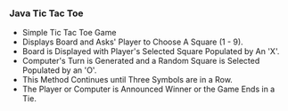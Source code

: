 ### Java Tic Tac Toe
- Simple Tic Tac Toe Game
- Displays Board and Asks' Player to Choose A Square (1 - 9).
- Board is Displayed with Player's Selected Square Populated by An 'X'.
- Computer's Turn is Generated and a Random Square is Selected Populated by an 'O'.
- This Method Continues until Three Symbols are in a Row.
- The Player or Computer is Announced Winner or the Game Ends in a Tie.